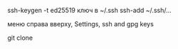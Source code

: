 ssh-keygen -t ed25519
ключ в ~/.ssh
ssh-add ~/.ssh/...

меню справа вверху, Settings, ssh and gpg keys

git clone 